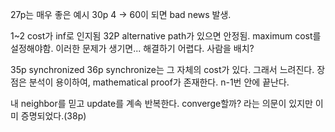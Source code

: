 27p는 매우 좋은 예시
30p
4 -> 60이 되면 bad news 발생.

1~2 cost가 inf로 인지됨
32P alternative path가 있으면 안정됨.
maximum cost를 설정해야함.
이러한 문제가 생기면... 해결하기 어렵다. 사람을 배치?

35p synchronized
36p 
synchronize는 그 자체의 cost가 있다. 그래서 느려진다. 
장점은 분석이 용이하여, mathematical proof가 존재한다. n-1번 안에 끝난다.

내 neighbor를 믿고 update를 계속 반복한다.
converge할까? 라는 의문이 있지만 이미 증명되었다.(38p)
